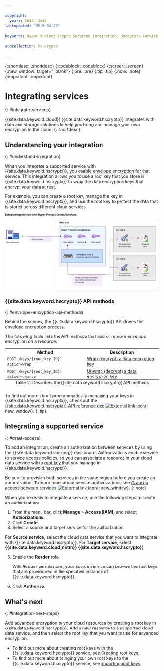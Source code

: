```yaml
---

copyright:
  years: 2018, 2019
lastupdated: "2019-04-23"

keywords: Hyper Protect Crypto Services integration, integrate service with Hyper Protect Crypto Services

subcollection: hs-crypto

---
```


{:shortdesc: .shortdesc}
{:codeblock: .codeblock}
{:screen: .screen}
{:new_window: target="_blank"}
{:pre: .pre}
{:tip: .tip}
{:note: .note}
{:important: .important}

# Integrating services
{: #integrate-services}

{{site.data.keyword.cloud}} {{site.data.keyword.hscrypto}} integrates with data and storage solutions to help you bring and manage your own encryption in the cloud.
{: shortdesc}

<!--
[After you create an instance of the service](/docs/services/hs-crypto/provision.html), you can integrate {{site.data.keyword.hscrypto}} with the following supported services:

<table>
    <tr>
        <th>Service</th>
        <th>Description</th>
    </tr>
    <tr>
        <td>
          <p>{{site.data.keyword.cos_full_notm}}</p>
        </td>
        <td>
          <p>Add [envelope encryption](/docs/services/hs-crypto/envelope-encryption.html) to your storage buckets by using {{site.data.keyword.hscrypto}}. Use root keys that you manage in {{site.data.keyword.hscrypto}} to protect the data encryption keys that encrypt your data at rest. To learn more, check out [Integrating with {{site.data.keyword.cos_full_notm}}](/docs/services/
            hs-crypto/integrate-cos.html).</p>
        </td>
    </tr>
    <tr>
        <td>
          <p>{{site.data.keyword.blockstoragefull}}</p>
        </td>
        <td>
          <p>Add envelope encryption [envelope encryption](/docs/services/hs-crypto/envelope-encryption.html) to your storage buckets by using {{site.data.keyword.hscrypto}}. Use root keys that you manage in {{site.data.keyword.hscrypto}} to protect the data encryption keys that encrypt your data at rest.</p>
            </td>
        </tr>
        <tr>
        <td>
          <p>{{site.data.keyword.containerlong_notm}}</p>
        </td>
        <td>
          <p>Use envelope encryption[envelope encryption](/docs/services/hs-crypto/envelope-encryption.html) to protect secrets in your {{site.data.keyword.containershort_notm}} cluster. To learn more, check out [Encrypting Kubernetes secrets by using {{site.data.keyword.keymanagementserviceshort}} ](/docs/containers?topic=containers-encryption#keyprotect).</p>
        </td>
    </tr>
    <tr>
        <td>
          <p>{{site.data.keyword.databases-for-postgresql_full_notm}}</p>
        </td>
        <td>
          <p>Protect your databases by associating root keys with your {{site.data.keyword.databases-for-postgresql}} deployment. To learn more, check out the [{{site.data.keyword.databases-for-postgresql}} documentation](/docs/services/databases-for-postgresql?topic=databases-for-postgresql-key-protect).</p>
        </td>
    </tr>
      <tr>
        <td>
          <p>{{site.data.keyword.cloudant_short_notm}} for {{site.data.keyword.cloud_notm}} ({{site.data.keyword.cloud_notm}} Dedicated)</p>
        </td>
        <td>
          <p>Strengthen your encryption at rest strategy by associating root keys with your {{site.data.keyword.cloudant_short_notm}} Dedicated Hardware instance. To learn more, check out the [{{site.data.keyword.cloudant_short_notm}} documentation](/docs/services/Cloudant/offerings?topic=cloudant-security#secure-access-control).</p>
        </td>
    </tr>
   <caption style="caption-side:bottom;">Table 1. Describes the integrations that are available for {{site.data.keyword.hscrypto}}</caption>
</table>
-->

## Understanding your integration
{: #understand-integration}

When you integrate a supported service with {{site.data.keyword.hscrypto}}, you enable [envelope encryption](/docs/services/hs-crypto/envelope-encryption.html) for that service. This integration allows you to use a root key that you store in {{site.data.keyword.hscrypto}} to wrap the data encryption keys that encrypt your data at rest.

For example, you can create a root key, manage the key in {{site.data.keyword.hscrypto}}, and use the root key to protect the data that is stored across different cloud services.

![The diagram shows a contextual view of your {{site.data.keyword.hscrypto}} integration.](image/hpcs-integrations.png)

### {{site.data.keyword.hscrypto}} API methods
{: #envelope-encryption-api-methods}

Behind the scenes, the {{site.data.keyword.hscrypto}} API drives the envelope encryption process.  

The following table lists the API methods that add or remove envelope encryption on a resource.

<table>
  <tr>
    <th>Method</th>
    <th>Description</th>
  </tr>
  <tr>
    <td><code>POST /keys/{root_key_ID}?action=wrap</code></td>
    <td><a href="/docs/services/hs-crypto/wrap-keys.html">Wrap (encrypt) a data encryption key</a></td>
  </tr>
  <tr>
    <td><code>POST /keys/{root_key_ID}?action=unwrap</code></td>
    <td><a href="/docs/services/hs-crypto/unwrap-keys.html">Unwrap (decrypt) a data encryption key</a></td>
  </tr>
  <caption style="caption-side:bottom;">Table 2. Describes the {{site.data.keyword.hscrypto}} API methods</caption>
</table>

To find out more about programmatically managing your keys in {{site.data.keyword.hscrypto}}, check out the [{{site.data.keyword.hscrypto}} API reference doc ![External link icon](../../../icons/launch-glyph.svg "External link icon")](https://{DomainName}/apidocs/hs-crypto){: new_window}.
{: tip}

## Integrating a supported service
{: #grant-access}

To add an integration, create an authorization between services by using the {{site.data.keyword.iamlong}} dashboard. Authorizations enable service to service access policies, so you can associate a resource in your cloud data service with a [root key](/docs/services/hs-crypto/envelope-encryption?topic=hs-crypto-envelope-encryption#key-types) that you manage in {{site.data.keyword.hscrypto}}.

Be sure to provision both services in the same region before you create an authorization. To learn more about service authorizations, see [Granting access between services ![External link icon](../../../icons/launch-glyph.svg "External link icon")](/docs/iam?topic=iam-serviceauth){: new_window}.
{: note}

When you're ready to integrate a service, use the following steps to create an authorization:

1. From the menu bar, click **Manage** &gt; **Access (IAM)**, and select **Authorizations**.
2. Click **Create**.
3. Select a source and target service for the authorization.

  For **Source service**, select the cloud data service that you want to integrate with {{site.data.keyword.hscrypto}}. For **Target service**, select **{{site.data.keyword.cloud_notm}} {{site.data.keyword.hscrypto}}**.

5. Enable the **Reader** role.

    With _Reader_ permissions, your source service can browse the root keys that are provisioned in the specified instance of {{site.data.keyword.hscrypto}}.

6. Click **Authorize**.

## What's next
{: #integration-next-steps}

Add advanced encryption to your cloud resources by creating a root key in {{site.data.keyword.hscrypto}}. Add a new resource to a supported cloud data service, and then select the root key that you want to use for advanced encryption.

- To find out more about creating root keys with the {{site.data.keyword.hscrypto}} service, see [Creating root keys](/docs/services/hs-crypto/create-root-keys.html).
- To find out more about bringing your own root keys to the {{site.data.keyword.hscrypto}} service, see [Importing root keys](/docs/services/hs-crypto/import-root-keys.html).

